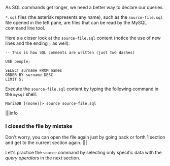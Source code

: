 As SQL commands get longer, we need a better way to declare our queries.

`*.sql` files (the asterisk represents any name), such as the `source-file.sql` file opened in the left pane, are files that can be read by the MySQL command line tool.

Here's a closer look at the `source-file.sql` content (notice the use of new lines and the ending `;` as well):

```
-- This is how SQL comments are written (just two dashes)

USE people;

SELECT surname FROM names
ORDER BY surname DESC
LIMIT 5;
```

Execute the `source-file.sql` content by typing the following command in the `mysql` shell:

```
MariaDB [(none)]> source source-file.sql
```

|||info
### I closed the file by mistake
Don't worry, you can open the file again just by going back or forth 1 section and get to the current section again.
|||

Let's practice the `source` command by selecting only specific data with the _query operators_ in the next section.